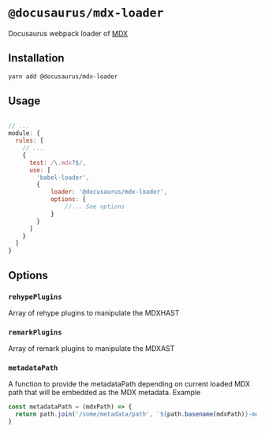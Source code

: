 # `@docusaurus/mdx-loader`

Docusaurus webpack loader of [MDX](https://github.com/mdx-js/mdx)

## Installation

```sh
yarn add @docusaurus/mdx-loader
```

## Usage
```js

// ...
module: {
  rules: [
    // ...
    {
      test: /\.mdx?$/,
      use: [
        'babel-loader',
        {
            loader: '@docusaurus/mdx-loader',
            options: {
                // .. See options
            }
        }
      ]
    }
  ]
}
```

## Options

### `rehypePlugins`
Array of rehype plugins to manipulate the MDXHAST

### `remarkPlugins`
Array of remark plugins to manipulate the MDXAST

### `metadataPath`
A function to provide the metadataPath depending on current loaded MDX path that will be embedded as the MDX metadata.
Example
```js
const metadataPath = (mdxPath) => {
  return path.join('/some/metadata/path', `${path.basename(mdxPath)}-metadata.json`);
}
```
